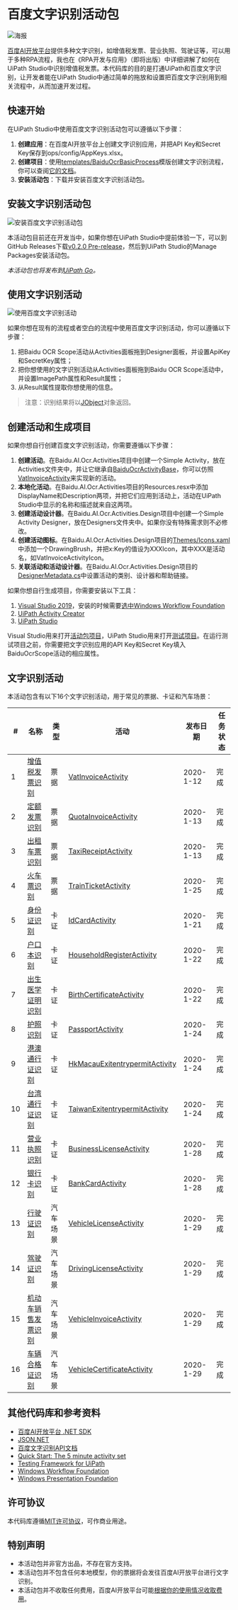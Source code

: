 # 百度文字识别活动包

![海报](https://github.com/allenlooplee/BaiduOcrActivitiesPack/blob/master/docs/images/Poster.png)

[百度AI开放平台](https://ai.baidu.com/)提供多种文字识别，如增值税发票、营业执照、驾驶证等，可以用于多种RPA流程，我也在《RPA开发与应用》（即将出版）中详细讲解了如何在UiPath Studio中识别增值税发票。本代码库的目的是打通UiPath和百度文字识别，让开发者能在UiPath Studio中通过简单的拖放和设置把百度文字识别用到相关流程中，从而加速开发过程。

## 快速开始

在UiPath Studio中使用百度文字识别活动包可以遵循以下步骤：
1. **创建应用**：在百度AI开放平台上创建文字识别应用，并把API Key和Secret Key保存到ops/config/AppKeys.xlsx。
2. **创建项目**：使用[templates/BaiduOcrBasicProcess](https://github.com/allenlooplee/BaiduOcrActivitiesPack/tree/master/templates/BaiduOcrBasicProcess)模版创建文字识别流程，你可以查阅[它的文档](https://github.com/allenlooplee/BaiduOcrActivitiesPack/blob/master/docs/baidu-ocr-basic-process.md)。
3. **安装活动包**：下载并安装百度文字识别活动包。

## 安装文字识别活动包

![安装百度文字识别活动包](https://github.com/allenlooplee/BaiduOcrActivitiesPack/blob/master/docs/images/Install.PNG)

本活动包目前还在开发当中，如果你想在UiPath Studio中提前体验一下，可以到GitHub Releases下载[v0.2.0 Pre-release](https://github.com/allenlooplee/BaiduOcrActivitiesPack/releases/tag/v0.2.0)，然后到UiPath Studio的Manage Packages安装活动包。

*本活动包也将发布到[UiPath Go](https://go.uipath.com/)。*

## 使用文字识别活动

![使用百度文字识别活动](https://github.com/allenlooplee/BaiduOcrActivitiesPack/blob/master/docs/images/Use.PNG)

如果你想在现有的流程或者空白的流程中使用百度文字识别活动，你可以遵循以下步骤：
1. 把Baidu OCR Scope活动从Activities面板拖到Designer面板，并设置ApiKey和SecretKey属性；
2. 把你想使用的文字识别活动从Activities面板拖到Baidu OCR Scope活动中，并设置ImagePath属性和Result属性；
3. 从Result属性提取你想使用的信息。

> 注意：识别结果将以[JObject](https://github.com/JamesNK/Newtonsoft.Json/blob/master/Src/Newtonsoft.Json/Linq/JObject.cs)对象返回。

## 创建活动和生成项目

如果你想自行创建百度文字识别活动，你需要遵循以下步骤：
1. **创建活动**。在Baidu.AI.Ocr.Activities项目中创建一个Simple Activity，放在Activities文件夹中，并让它继承自[BaiduOcrActivityBase](https://github.com/allenlooplee/BaiduOcrActivitiesPack/blob/master/Baidu.AI.Ocr/Baidu.AI.Ocr.Activities/Activities/BaiduOcrActivityBase.cs)，你可以仿照[VatInvoiceActivity](https://github.com/allenlooplee/BaiduOcrActivitiesPack/blob/master/Baidu.AI.Ocr/Baidu.AI.Ocr.Activities/Activities/VatInvoiceActivity.cs)来实现新的活动。
2. **本地化活动**。在Baidu.AI.Ocr.Activities项目的Resources.resx中添加DisplayName和Description两项，并把它们应用到活动上，活动在UiPath Studio中显示的名称和描述就来自这两项。
3. **创建活动设计器**。在Baidu.AI.Ocr.Activities.Design项目中创建一个Simple Activity Designer，放在Designers文件夹中。如果你没有特殊需求则不必修改。
4. **创建活动图标**。在Baidu.AI.Ocr.Activities.Design项目的[Themes/Icons.xaml](https://github.com/allenlooplee/BaiduOcrActivitiesPack/blob/master/Baidu.AI.Ocr/Baidu.AI.Ocr.Activities.Design/Themes/Icons.xaml)中添加一个DrawingBrush，并把x:Key的值设为XXXIcon，其中XXX是活动名，如VatInvoiceActivityIcon。
5. **关联活动和活动设计器**。在Baidu.AI.Ocr.Activities.Design项目的[DesignerMetadata.cs](https://github.com/allenlooplee/BaiduOcrActivitiesPack/blob/master/Baidu.AI.Ocr/Baidu.AI.Ocr.Activities.Design/DesignerMetadata.cs)中设置活动的类别、设计器和帮助链接。

如果你想自行生成项目，你需要安装以下工具：
1. [Visual Studio 2019](https://visualstudio.microsoft.com/)，安装的时候需要[选中Windows Workflow Foundation](https://docs.microsoft.com/en-us/visualstudio/workflow-designer/developing-applications-with-the-workflow-designer?view=vs-2019#install-windows-workflow-foundation)
2. [UiPath Activity Creator](https://marketplace.visualstudio.com/items?itemName=UiPathLabs.UiPathActivitySet)
3. [UiPath Studio](https://www.uipath.com/start-trial)

Visual Studio用来打开[活动包项目](https://github.com/allenlooplee/BaiduOcrActivitiesPack/blob/master/Baidu.AI.Ocr.sln)，UiPath Studio用来打开[测试项目](https://github.com/allenlooplee/BaiduOcrActivitiesPack/blob/master/tests/Baidu.AI.Ocr.Tests/Main.xaml)。在运行测试项目之前，你需要把文字识别应用的API Key和Secret Key填入BaiduOcrScope活动的相应属性。

## 文字识别活动

本活动包含有以下16个文字识别活动，用于常见的票据、卡证和汽车场景：

#|名称|类型|活动|发布日期|任务状态
---|---|---|---|---|---
1|[增值税发票识别](https://ai.baidu.com/tech/ocr_receipts/vat_invoice)|票据|[VatInvoiceActivity](https://github.com/allenlooplee/BaiduOcrActivitiesPack/blob/master/Baidu.AI.Ocr/Baidu.AI.Ocr.Activities/Activities/VatInvoiceActivity.cs)|2020-1-12|完成
2|[定额发票识别](https://ai.baidu.com/tech/ocr_receipts/quota_invoice)|票据|[QuotaInvoiceActivity](https://github.com/allenlooplee/BaiduOcrActivitiesPack/blob/master/Baidu.AI.Ocr/Baidu.AI.Ocr.Activities/Activities/QuotaInvoiceActivity.cs)|2020-1-13|完成
3|[出租车票识别](https://ai.baidu.com/tech/ocr_receipts/taxi_receipt)|票据|[TaxiReceiptActivity](https://github.com/allenlooplee/BaiduOcrActivitiesPack/blob/master/Baidu.AI.Ocr/Baidu.AI.Ocr.Activities/Activities/TaxiReceiptActivity.cs)|2020-1-13|完成
4|[火车票识别](https://ai.baidu.com/tech/ocr_receipts/train_ticket)|票据|[TrainTicketActivity](https://github.com/allenlooplee/BaiduOcrActivitiesPack/blob/master/Baidu.AI.Ocr/Baidu.AI.Ocr.Activities/Activities/TrainTicketActivity.cs)|2020-1-25|完成
5|[身份证识别](https://ai.baidu.com/tech/ocr_cards/idcard)|卡证|[IdCardActivity](https://github.com/allenlooplee/BaiduOcrActivitiesPack/blob/master/Baidu.AI.Ocr/Baidu.AI.Ocr.Activities/Activities/IdCardActivity.cs)|2020-1-21|完成
6|[户口本识别](https://ai.baidu.com/tech/ocr_cards/household_register)|卡证|[HouseholdRegisterActivity](https://github.com/allenlooplee/BaiduOcrActivitiesPack/blob/master/Baidu.AI.Ocr/Baidu.AI.Ocr.Activities/Activities/HouseholdRegisterActivity.cs)|2020-1-22|完成
7|[出生医学证明识别](https://ai.baidu.com/tech/ocr_cards/birth_certificate)|卡证|[BirthCertificateActivity](https://github.com/allenlooplee/BaiduOcrActivitiesPack/blob/master/Baidu.AI.Ocr/Baidu.AI.Ocr.Activities/Activities/BirthCertificateActivity.cs)|2020-1-22|完成
8|[护照识别](https://ai.baidu.com/tech/ocr_cards/passport)|卡证|[PassportActivity](https://github.com/allenlooplee/BaiduOcrActivitiesPack/blob/master/Baidu.AI.Ocr/Baidu.AI.Ocr.Activities/Activities/PassportActivity.cs)|2020-1-24|完成
9|[港澳通行证识别](https://ai.baidu.com/tech/ocr_cards/HK_Macau_exitentrypermit)|卡证|[HkMacauExitentrypermitActivity](https://github.com/allenlooplee/BaiduOcrActivitiesPack/blob/master/Baidu.AI.Ocr/Baidu.AI.Ocr.Activities/Activities/HkMacauExitentrypermitActivity.cs)|2020-1-24|完成
10|[台湾通行证识别](https://ai.baidu.com/tech/ocr_cards/taiwan_exitentrypermit)|卡证|[TaiwanExitentrypermitActivity](https://github.com/allenlooplee/BaiduOcrActivitiesPack/blob/master/Baidu.AI.Ocr/Baidu.AI.Ocr.Activities/Activities/TaiwanExitentrypermitActivity.cs)|2020-1-24|完成
11|[营业执照识别](https://ai.baidu.com/tech/ocr_cards/business)|卡证|[BusinessLicenseActivity](https://github.com/allenlooplee/BaiduOcrActivitiesPack/blob/master/Baidu.AI.Ocr/Baidu.AI.Ocr.Activities/Activities/BusinessLicenseActivity.cs)|2020-1-28|完成
12|[银行卡识别](https://ai.baidu.com/tech/ocr_cards/bankcard)|卡证|[BankCardActivity](https://github.com/allenlooplee/BaiduOcrActivitiesPack/blob/master/Baidu.AI.Ocr/Baidu.AI.Ocr.Activities/Activities/BankCardActivity.cs)|2020-1-28|完成
13|[行驶证识别](https://ai.baidu.com/tech/ocr_cars/vehicle_license)|汽车场景|[VehicleLicenseActivity](https://github.com/allenlooplee/BaiduOcrActivitiesPack/blob/master/Baidu.AI.Ocr/Baidu.AI.Ocr.Activities/Activities/VehicleLicenseActivity.cs)|2020-1-29|完成
14|[驾驶证识别](https://ai.baidu.com/tech/ocr_cars/driving_license)|汽车场景|[DrivingLicenseActivity](https://github.com/allenlooplee/BaiduOcrActivitiesPack/blob/master/Baidu.AI.Ocr/Baidu.AI.Ocr.Activities/Activities/DrivingLicenseActivity.cs)|2020-1-29|完成
15|[机动车销售发票识别](https://ai.baidu.com/tech/ocr_cars/vehicle_invoice)|汽车场景|[VehicleInvoiceActivity](https://github.com/allenlooplee/BaiduOcrActivitiesPack/blob/master/Baidu.AI.Ocr/Baidu.AI.Ocr.Activities/Activities/VehicleInvoiceActivity.cs)|2020-1-29|完成
16|[车辆合格证识别](https://ai.baidu.com/tech/ocr_cars/vehicle_certificate)|汽车场景|[VehicleCertificateActivity](https://github.com/allenlooplee/BaiduOcrActivitiesPack/blob/master/Baidu.AI.Ocr/Baidu.AI.Ocr.Activities/Activities/VehicleCertificateActivity.cs)|2020-1-29|完成

## 其他代码库和参考资料
* [百度AI开放平台 .NET SDK](https://github.com/Baidu-AIP/dotnet-sdk)
* [JSON.NET](https://github.com/JamesNK/Newtonsoft.Json)
* [百度文字识别API文档](https://ai.baidu.com/ai-doc/OCR/Ek3h7xypm)
* [Quick Start: The 5 minute activity set](https://docs.uipath.com/integrations/docs/quick-start)
* [Testing Framework for UiPath](https://connect.uipath.com/marketplace/components/uipath-testing-framework)
* [Windows Workflow Foundation](https://docs.microsoft.com/en-us/dotnet/framework/windows-workflow-foundation/)
* [Windows Presentation Foundation](https://docs.microsoft.com/en-us/dotnet/framework/wpf/)

## 许可协议

本代码库遵循[MIT许可协议](https://github.com/allenlooplee/BaiduOcrActivitiesPack/blob/master/LICENSE)，可作商业用途。

## 特别声明
* 本活动包并非官方出品，不存在官方支持。
* 本活动包并不包含任何本地模型，你的票据将会发往百度AI开放平台进行文字识别。
* 本活动包并不收取任何费用，百度AI开放平台可能[根据你的使用情况收取费用](https://ai.baidu.com/ai-doc/OCR/Jk3h7xtsd)。
